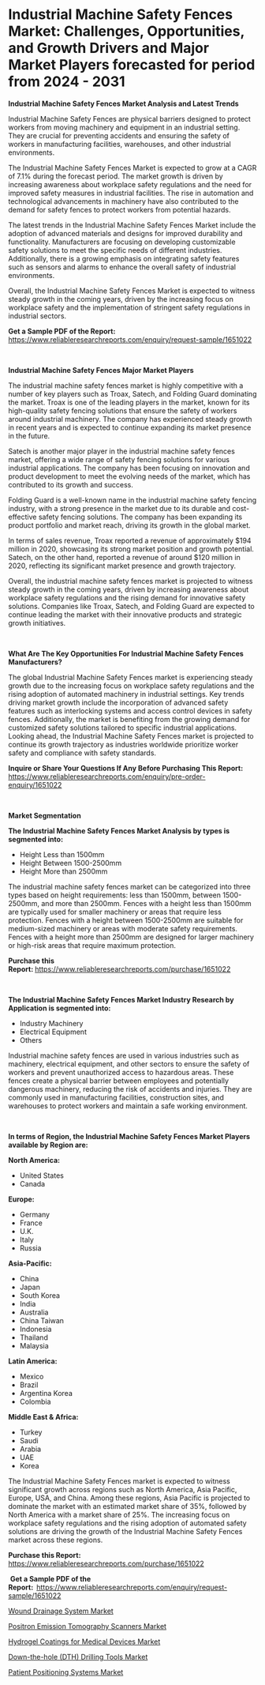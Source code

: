 <p><h1>Industrial Machine Safety Fences Market: Challenges, Opportunities, and Growth Drivers and Major Market Players forecasted for period from 2024 - 2031</h1></p><p><strong>Industrial Machine Safety Fences Market Analysis and Latest Trends</strong></p>
<p><p>Industrial Machine Safety Fences are physical barriers designed to protect workers from moving machinery and equipment in an industrial setting. They are crucial for preventing accidents and ensuring the safety of workers in manufacturing facilities, warehouses, and other industrial environments.</p><p>The Industrial Machine Safety Fences Market is expected to grow at a CAGR of 7.1% during the forecast period. The market growth is driven by increasing awareness about workplace safety regulations and the need for improved safety measures in industrial facilities. The rise in automation and technological advancements in machinery have also contributed to the demand for safety fences to protect workers from potential hazards.</p><p>The latest trends in the Industrial Machine Safety Fences Market include the adoption of advanced materials and designs for improved durability and functionality. Manufacturers are focusing on developing customizable safety solutions to meet the specific needs of different industries. Additionally, there is a growing emphasis on integrating safety features such as sensors and alarms to enhance the overall safety of industrial environments.</p><p>Overall, the Industrial Machine Safety Fences Market is expected to witness steady growth in the coming years, driven by the increasing focus on workplace safety and the implementation of stringent safety regulations in industrial sectors.</p></p>
<p><strong>Get a Sample PDF of the Report:&nbsp;</strong> <a href="https://www.reliableresearchreports.com/enquiry/request-sample/1651022">https://www.reliableresearchreports.com/enquiry/request-sample/1651022</a></p>
<p>&nbsp;</p>
<p><strong>Industrial Machine Safety Fences Major Market Players</strong></p>
<p><p>The industrial machine safety fences market is highly competitive with a number of key players such as Troax, Satech, and Folding Guard dominating the market. Troax is one of the leading players in the market, known for its high-quality safety fencing solutions that ensure the safety of workers around industrial machinery. The company has experienced steady growth in recent years and is expected to continue expanding its market presence in the future.</p><p>Satech is another major player in the industrial machine safety fences market, offering a wide range of safety fencing solutions for various industrial applications. The company has been focusing on innovation and product development to meet the evolving needs of the market, which has contributed to its growth and success.</p><p>Folding Guard is a well-known name in the industrial machine safety fencing industry, with a strong presence in the market due to its durable and cost-effective safety fencing solutions. The company has been expanding its product portfolio and market reach, driving its growth in the global market.</p><p>In terms of sales revenue, Troax reported a revenue of approximately $194 million in 2020, showcasing its strong market position and growth potential. Satech, on the other hand, reported a revenue of around $120 million in 2020, reflecting its significant market presence and growth trajectory.</p><p>Overall, the industrial machine safety fences market is projected to witness steady growth in the coming years, driven by increasing awareness about workplace safety regulations and the rising demand for innovative safety solutions. Companies like Troax, Satech, and Folding Guard are expected to continue leading the market with their innovative products and strategic growth initiatives.</p></p>
<p>&nbsp;</p>
<p><strong>What Are The Key Opportunities For Industrial Machine Safety Fences Manufacturers?</strong></p>
<p><p>The global Industrial Machine Safety Fences market is experiencing steady growth due to the increasing focus on workplace safety regulations and the rising adoption of automated machinery in industrial settings. Key trends driving market growth include the incorporation of advanced safety features such as interlocking systems and access control devices in safety fences. Additionally, the market is benefiting from the growing demand for customized safety solutions tailored to specific industrial applications. Looking ahead, the Industrial Machine Safety Fences market is projected to continue its growth trajectory as industries worldwide prioritize worker safety and compliance with safety standards.</p></p>
<p><strong>Inquire or Share Your Questions If Any Before Purchasing This Report:</strong> <a href="https://www.reliableresearchreports.com/enquiry/pre-order-enquiry/1651022">https://www.reliableresearchreports.com/enquiry/pre-order-enquiry/1651022</a></p>
<p>&nbsp;</p>
<p><strong>Market Segmentation</strong></p>
<p><strong>The Industrial Machine Safety Fences Market Analysis by types is segmented into:</strong></p>
<p><ul><li>Height Less than 1500mm</li><li>Height Between 1500-2500mm</li><li>Height More than 2500mm</li></ul></p>
<p><p>The industrial machine safety fences market can be categorized into three types based on height requirements: less than 1500mm, between 1500-2500mm, and more than 2500mm. Fences with a height less than 1500mm are typically used for smaller machinery or areas that require less protection. Fences with a height between 1500-2500mm are suitable for medium-sized machinery or areas with moderate safety requirements. Fences with a height more than 2500mm are designed for larger machinery or high-risk areas that require maximum protection.</p></p>
<p><strong>Purchase this Report:&nbsp;</strong><a href="https://www.reliableresearchreports.com/purchase/1651022">https://www.reliableresearchreports.com/purchase/1651022</a></p>
<p>&nbsp;</p>
<p><strong>The Industrial Machine Safety Fences Market Industry Research by Application is segmented into:</strong></p>
<p><ul><li>Industry Machinery</li><li>Electrical Equipment</li><li>Others</li></ul></p>
<p><p>Industrial machine safety fences are used in various industries such as machinery, electrical equipment, and other sectors to ensure the safety of workers and prevent unauthorized access to hazardous areas. These fences create a physical barrier between employees and potentially dangerous machinery, reducing the risk of accidents and injuries. They are commonly used in manufacturing facilities, construction sites, and warehouses to protect workers and maintain a safe working environment.</p></p>
<p>&nbsp;</p>
<p><strong>In terms of Region, the Industrial Machine Safety Fences Market Players available by Region are:</strong></p>
<p>
    <p> <strong> North America: </strong>
        <ul>
            <li>United States</li>
            <li>Canada</li>
        </ul>
        </p> 
    <p> <strong> Europe: </strong>
        <ul>
            <li>Germany</li>
            <li>France</li>
            <li>U.K.</li>
            <li>Italy</li>
            <li>Russia</li>
        </ul>
        </p> 
    <p> <strong> Asia-Pacific: </strong>
        <ul>
            <li>China</li>
            <li>Japan</li>
            <li>South Korea</li>
            <li>India</li>
            <li>Australia</li>
            <li>China Taiwan</li>
            <li>Indonesia</li>
            <li>Thailand</li>
            <li>Malaysia</li>
        </ul>
        </p> 
    <p> <strong> Latin America: </strong>
        <ul>
            <li>Mexico</li>
            <li>Brazil</li>
            <li>Argentina Korea</li>
            <li>Colombia</li>
        </ul>
        </p> 
    <p> <strong> Middle East & Africa: </strong>
        <ul>
            <li>Turkey</li>
            <li>Saudi</li>
            <li>Arabia</li>
            <li>UAE</li>
            <li>Korea</li>
        </ul>
    </p>
    </p>
<p><p>The Industrial Machine Safety Fences market is expected to witness significant growth across regions such as North America, Asia Pacific, Europe, USA, and China. Among these regions, Asia Pacific is projected to dominate the market with an estimated market share of 35%, followed by North America with a market share of 25%. The increasing focus on workplace safety regulations and the rising adoption of automated safety solutions are driving the growth of the Industrial Machine Safety Fences market across these regions.</p></p>
<p><strong>Purchase this Report: </strong><a href="https://www.reliableresearchreports.com/purchase/1651022">https://www.reliableresearchreports.com/purchase/1651022</a></p>
<p>&nbsp;<strong>Get a Sample PDF of the Report:&nbsp;&nbsp;</strong><a href="https://www.reliableresearchreports.com/enquiry/request-sample/1651022">https://www.reliableresearchreports.com/enquiry/request-sample/1651022</a></p>
<p><strong></strong></p>
<p><p><a href="https://medium.com/@maeganbraun/wound-drainage-system-market-size-market-outlook-and-market-forecast-2024-to-2031-a2459da1b955">Wound Drainage System Market</a></p><p><a href="https://medium.com/@maeganbraun/decoding-positron-emission-tomography-scanners-market-metrics-market-share-trends-and-growth-eea998462c7b">Positron Emission Tomography Scanners Market</a></p><p><a href="https://github.com/brenzgnarento/Market-Research-Report-List-1/blob/main/hydrogel-coatings-for-medical-devices-market.md">Hydrogel Coatings for Medical Devices Market</a></p><p><a href="https://github.com/jerrycopelandthomaswsqd8q/Market-Research-Report-List-1/blob/main/down-the-hole-dth-drilling-tools-market.md">Down-the-hole (DTH) Drilling Tools Market</a></p><p><a href="https://medium.com/@maeganbraun/patient-positioning-systems-nbsp-market-focuses-on-market-share-size-and-projected-forecast-till-faf2976ed9f2">Patient Positioning Systems Market</a></p></p>